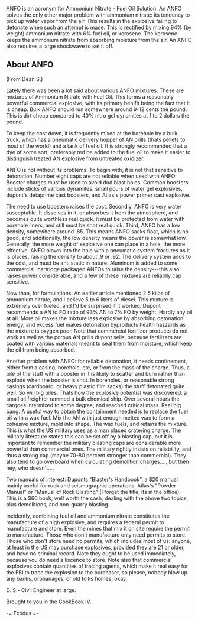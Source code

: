 ANFO is an acronym for Ammonium Nitrate - Fuel Oil Solution.  An ANFO
solves the only other major problem with ammonium nitrate: its tendency to
pick up water vapor from the air.  This results in the explosive failing to
detonate when such an attempt is made.  This is rectified by mixing 94% (by
weight) ammonium nitrate with 6% fuel oil, or kerosene.  The kerosene keeps
the ammonium nitrate from absorbing moisture from the air.  An ANFO also
requires a large shockwave to set it off.


## About ANFO

(From Dean S.)

Lately there was been a lot said about various ANFO mixtures.  These are
mixtures of Ammonium Nitrate with Fuel Oil.  This forms a reasonably powerful
commercial explosive, with its primary benifit being the fact that it is
cheap.  Bulk ANFO should run somewhere around 9-12 cents the pound. This is
dirt cheap compared to 40% nitro gel dynamites at 1 to 2 dollars the pound. 

To
keep the cost down, it is frequently mixed at the borehole by a bulk truck,
which has a pneumatic delivery hopper of AN prills (thats pellets to most of
the world) and a tank of fuel oil.  It is strongly recommended that a dye of
some sort, preferably red be added to the fuel oil to make it easier to
distinguish treated AN explosive from untreated oxidizer.

ANFO is not without its problems.  To begin with, it is not that sensitive
to detonation.  Number eight caps are not reliable when used with ANFO.
Booster charges must be used to avoid dud blast holes.  Common boosters
include sticks of various dynamites, small pours of water gel explosives,
dupont's detaprime cast boosters, and Atlas's power primer cast explosive. 

The
need to use boosters raises the cost.  Secondly, ANFO is very water
susceptable.  It dissolves in it, or absorbes it from the atmosphere, and
becomes quite worthless real quick.  It must be protected from water with
borehole liners, and still must be shot real quick.  Third, ANFO has a low
density, somewhere around .85.  This means ANFO sacks float, which is no good,
and additionally, the low density means the power is somewhat low. Generally,
the more weight of explosive one can place in a hole, the more effective.
ANFO blown into the hole with a pneumatic system fractures as it is places,
raising the density to about .9 or .92.  The delivery system adds to the cost,
and must be anti static in nature.  Aluminum is added to some commercial,
cartridge packaged ANFOs to raise the density---this also raises power
considerable, and a few of these mixtures are reliablly cap sensitive.

Now than, for formulations.  An earlier article mentioned 2.5 kilos of
ammonium nitrate, and I believe 5 to 6 liters of diesel.  This mixture is
extremely over fueled, and I'd be surprised if it worked.  Dupont recommends a
AN to FO ratio of 93% AN to 7% FO by weight.  Hardly any oil at all.  More oil
makes the mixture less explosive by absorbing detonation energy, and excess
fuel makes detonation byproducts health hazzards as the mixture is oxygen
poor.  Note that commercial fertilizer products do not work as well as the
porous AN prills dupont sells, because fertilizers are coated with various
materials meant to seal them from moisture, which keep the oil from being
absorbed.

Another problem with ANFO:  for reliable detonation, it needs confinement,
either from a casing, borehole, etc, or from the mass of the charge.  Thus, a
pile of the stuff with a booster in it is likely to scatter and burn rather
than explode when the booster is shot.  In boreholes, or reasonable strong
casings (cardboard, or heavy plastic film sacks) the stuff detonated quite
well.  So will big piles.  Thats how the explosive potential was discovered: a
small oil freighter rammed a bulk chemical ship.  Over several hours the
cargoes intermixed to some degree, and reached critical mass.  Real big bang.
A useful way to obtain the containment needed is to replace the fuel oil with
a wax fuel.  Mix the AN with just enough melted wax to form a cohesive
mixture, mold into shape.  The wax fuels, and retains the mixture. This is
what the US military uses as a man placed cratering charge.  The military
literature states this can be set off by a blasting cap, but it is important
to remember the military blasting caps are considerable more powerful than
commercial ones.  The military rightly insists on reliability, and thus a
strong cap (maybe 70-80 percent stronger than commercial).  They also tend to
go overboard when calculating demolition charges...., but then hey, who
doesn't....

Two manuals of interest:  Duponts "Blaster's Handbook", a $20 manual mainly
useful for rock and seismographic operations.  Atlas's "Powder Manual" or
"Manual of Rock Blasting" (I forget the title, its in the office).  This is a
$60 book, well worth the cash, dealing with the above two topics, plus
demolitions, and non-quarry blasting.

Incidently, combining fuel oil and ammonium nitrate constitutes the
manufacture of a high explosive, and requires a federal permit to manufacture
and store. Even the mines that mix it on site require the permit to
manufacture.  Those who don't manufacture only need permits to store.  Those
who don't store need no permits, which includes most of us:  anyone, at least
in the US may purchase explosives, provided they are 21 or older, and have no
criminal record.  Note they ought to be used immediately, because you do need
a liscence to store. Note also that commercial explosives contain quantities
of tracing agents, which make it real easy for the FBI to trace the explosion
to the purchaser, so please, nobody blow up any banks, orphanages, or old
folks homes, okay.

D. S.- Civil Engineer at large.

Brought to you in the CookBook IV..

-= Exodus =-
